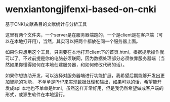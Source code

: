 wenxiantongjifenxi-based-on-cnki
================================

基于CNKI文献条目的文献统计与分析工具


这里有两个文件夹，一个server是在服务器端跑的，一个是client是在客户端（可以在本地打开用），当然，其实可以把两个都放在同一个服务器上面。

如果你只想用这个工具，只需要在本地打开client下的首页.html，根据提示操作就可以了。不过前提是你的电脑必须联网，因为数据处理部分必须依靠服务器端（当然如果你懂得如何在本地创建服务器，和如何修改代码的话）。

如果你想协助开发，可以选择对服务器端进行功能扩展，我希望后期能够开发出更加智能的功能，
不单单是PHP来实现数据处理和输出，如果可以的话，希望能开发成api
本地也不单单是html，虽然这样非常好用，但是我仍然希望做成客户端的形式，或源生软件在本地运行。
